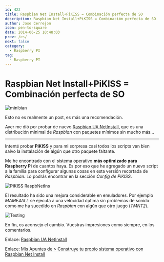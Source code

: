 ```yaml
---
id: 422
title: Raspbian Net Install+PiKISS = Combinación perfecta de SO
description: Raspbian Net Install+PiKISS = Combinación perfecta de SO
author: Jose Cerrejon
icon: pen-to-square
date: 2014-06-25 10:48:03
prev: /es/
next: false
category:
  - Raspberry PI
tag:
  - Raspberry PI
---
```


# Raspbian Net Install+PiKISS = Combinación perfecta de SO

![minibian](/images/minibian.jpg)

Esto no es realmente un post, es más una recomendación. 

Ayer me dió por probar de nuevo [Raspbian UA NetInstall](https://github.com/debian-pi/raspbian-ua-netinst), que es una distribución minimal de *Raspbian* con paquetes mínimos sin mucho más...

- - -
Intenté probar **PiKISS** y para mi sorpresa casi todos los scripts van bien salvo la instalación de algún que otro paquete faltante.

Me he encontrado con el sistema operativo **más optimizado para Raspberry Pi** de cuantos haya. Es por eso que he agregado un nuevo script a la familia para configurar algunas cosas en esta versión recortada de *Raspbian*. Lo podrás encontrar en la sección *Config de PiKISS*.

![PiKISS RaspbNetIns](/images/2014/06/pikiss_raspnetins.png)

El resultado ha sido una mejora considerable en emuladores. Por ejemplo *MAME4ALL* se ejecuta a una velocidad óptima sin problemas de sonido como me ha sucedido en *Raspbian* con algún que otro juego (*TMNT2*).

![Testing](/images/2014/06/testingRaspNetInt.jpg)

En fin, os aconsejo el cambio. Vuestras impresiones como siempre, en los comentarios.

Enlace: [Raspbian UA NetInstall](https://github.com/debian-pi/raspbian-ua-netinst)

Enlace: [Mis Apuntes de > Construye tu propio sistema operativo con Raspbian Net Install](/post.php?id=364)